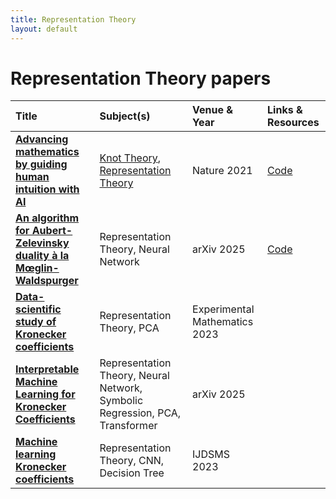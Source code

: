 ```yaml
---
title: Representation Theory
layout: default
---
```


# Representation Theory papers

| Title | Subject(s) | Venue & Year | Links & Resources |
| :--- | :--- | :--- | :--- |
| **[Advancing mathematics by guiding human intuition with AI](https://www.nature.com/articles/s41586-021-04086-x)** | [Knot Theory](knot-theory.md), [Representation Theory](representation-theory.md) | Nature 2021 | [Code](https://github.com/google-deepmind/mathematics_conjectures) |
| **[An algorithm for Aubert-Zelevinsky duality à la Mœglin-Waldspurger](https://arxiv.org/abs/2509.13231)** | Representation Theory, Neural Network | arXiv 2025 | [Code](https://github.com/ThomasLanard/aubert-zelevinsky-duality) |
| **[Data-scientific study of Kronecker coefficients](https://www.tandfonline.com/doi/abs/10.1080/10586458.2025.2490576)** | Representation Theory, PCA | Experimental Mathematics 2023 | |
| **[Interpretable Machine Learning for Kronecker Coefficients](https://arxiv.org/abs/2502.11774)** | Representation Theory, Neural Network, Symbolic Regression, PCA, Transformer | arXiv 2025 | |
| **[Machine learning Kronecker coefficients](https://www.worldscientific.com/doi/abs/10.1142/S2810939224400094)** | Representation Theory, CNN, Decision Tree | IJDSMS 2023 | |